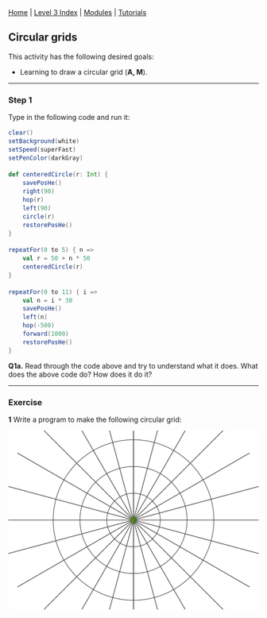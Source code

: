 <div class="nav">
  <a href="../../index.html">Home</a> | <a href="index.html">Level 3 Index</a> | <a href="/modules/modules-index.html">Modules</a> | <a href="../../tutorials-index.html">Tutorials</a>
</div>

## Circular grids

This activity has the following desired goals:
* Learning to draw a circular grid (**A, M**).

---

### Step 1

Type in the following code and run it:

```scala
clear()
setBackground(white)
setSpeed(superFast)
setPenColor(darkGray)

def centeredCircle(r: Int) {
    savePosHe()
    right(90)
    hop(r)
    left(90)
    circle(r)
    restorePosHe()
}

repeatFor(0 to 5) { n =>
    val r = 50 + n * 50
    centeredCircle(r)
}

repeatFor(0 to 11) { i =>
    val n = i * 30
    savePosHe()
    left(n)
    hop(-500)
    forward(1000)
    restorePosHe()
}
```

**Q1a.** Read through the code above and try to understand what it does. What does the above code do? How does it do it?

---

### Exercise

**1** Write a program to make the following circular grid:

![circular-grids-ex1.png](circular-grids-ex1.png)

